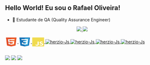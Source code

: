 ## Hello World! Eu sou o Rafael Oliveira!

- 📖 Estudante de QA (Quality Assurance Engineer)

<div align="center">
  <a href="https://github.com/8liveirafa">
  <img height="150em" src="https://github-readme-stats.vercel.app/api?username=8liveirafa&show_icons=true&theme=dark&include_all_commits=true&count_private=true"/>
  <img height="150em" src="https://github-readme-stats.vercel.app/api/top-langs/?username=8liveirafa&layout=compact&langs_count=7&theme=dark"/>
</div>
 <div style="display: inline_block"><br>
  <img align="center" alt="herzio-HTML" height="30" width="40" src="https://raw.githubusercontent.com/devicons/devicon/master/icons/html5/html5-original.svg">
  <img align="center" alt="herzio-CSS" height="30" width="40" src="https://raw.githubusercontent.com/devicons/devicon/master/icons/css3/css3-original.svg">
  <img align="center" alt="herzio-Js" height="30" width="40" src="https://raw.githubusercontent.com/devicons/devicon/master/icons/javascript/javascript-plain.svg">
  <img align="center" alt="herzio-Js" height="30" width="40" src="https://www.svgrepo.com/show/354321/selenium.svg">
  <img align="center" alt="herzio-Js" height="30" width="40" src="https://static-00.iconduck.com/assets.00/cypress-icon-512x511-29zvfts6.png">
  <img align="center" alt="herzio-Js" height="30" width="40" src="https://seeklogo.com/images/P/playwright-logo-22FA8B9E63-seeklogo.com.png">
  <img align="center" alt="herzio-Js" height="30" width="40" src="https://www.svgrepo.com/show/354202/postman-icon.svg">
</div>

##

<div>
  <a href="https://https://www.linkedin.com/in/rafael-oliveira-4aa402154/" target="_blank"><img src="https://img.shields.io/badge/-LinkedIn-%230077B5?style=for-the-badge&logo=linkedin&logoColor=white" target="_blank"></a>
  <a href = "mailto:rafaeel.rro@gmail.com"><img src="https://img.shields.io/badge/Gmail-D14836?style=for-the-badge&logo=gmail&logoColor=white" target="_blank"></a>
  <a href = "https://api.whatsapp.com/send?phone=351931350444"><img src="https://img.shields.io/badge/WhatsApp-25D366?style=for-the-badge&logo=whatsapp&logoColor=white" target="_blank"></a>
  </div>
